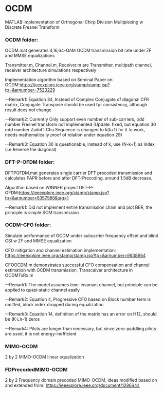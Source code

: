 # OCDM
MATLAB implementation of Orthogonal Chirp Division Multiplexing w Discrete Fresnel Transform 


### OCDM folder: 

OCDM.mat generates 4,16,64-QAM OCDM transmission bit rate under ZF and MMSE equalizations

Transmitter.m, Channel.m, Receiver.m are Transmitter, multipath channel, receiver architecture simulations respectively 

Implementation algorithm based on Seminal Paper on OCDM:https://ieeexplore.ieee.org/stamp/stamp.jsp?tp=&arnumber=7523229

--Remark1: Equation 34, Instead of Complex Conjugate of diagonal CFR matrix, Conjugate Transpose should be used fpr consistency, although result does not change  

--Remark2: Currently Only support even number of sub-carriers, odd number Fresnel transform not implemented (Update: fixed, but equation 30 odd number Zadoff-Chu Sequence is changed to k(k+1) for it to work, needs mathematically proof of relation under equation 29) 

--Remark3: Equation 30 is questionable, instead of k, use (N-k+1) as index (i.e.Reverse the diagonal)


### DFT-P-OFDM folder: 

DFTPOFDM.mat generates single carrier DFT precoded transmission and calculates PAPR before and after DFT-Precoding. around 1.5dB decrease. 

Algorithm based on WINNER project DFT-P-OFDM:https://ieeexplore.ieee.org/stamp/stamp.jsp?tp=&arnumber=5357586&tag=1

--Remark1: Did not implement entire transmission chain and plot BER, the principle is simple SCM transmission


### OCDM-CFO folder:

Simulate performance of OCDM under subcarrier frequency offset and blind CSI w ZF and MMSE equalization 

CFO mitigation and channel estimation implementation: https://ieeexplore.ieee.org/stamp/stamp.jsp?tp=&arnumber=9638964

CFOOCDM.m demonstrates successful CFO compensation and channel estimation with OCDM transmission, Transceiver architecture in OCDMTxRx.m

--Remark1: The model assumes time-invariant channel, but principle can be applied to quasi-static channel easily

--Remark2: Equation 4, Progressive CFO based on Block number term is omitted, block index dropped during equalization

--Remark3: Equation 14, definition of the matrix has an error on H12, should be (K-Lh-1) zeros

--Remark4: Pilots are longer than necessary, but since zero-paddling pilots are used, it is not energy-inefficient 

### MIMO-OCDM
 2 by 2 MIMO-OCDM linear equalization 
 
### FDPrecodedMIMO-OCDM
 2 by 2 Frequency domain precoded MIMO-OCDM, ideas modified based on and extended from: https://ieeexplore.ieee.org/document/1296644
